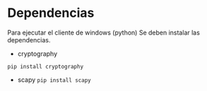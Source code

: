 # Dependencias
Para ejecutar el cliente de windows (python) Se deben instalar las dependencias.

* cryptography

`pip install cryptography`

* scapy
`pip install scapy`